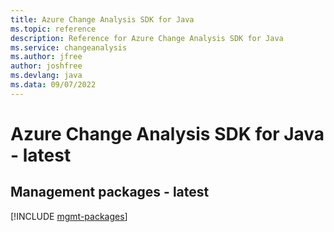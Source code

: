 ```yaml
---
title: Azure Change Analysis SDK for Java
ms.topic: reference
description: Reference for Azure Change Analysis SDK for Java
ms.service: changeanalysis
ms.author: jfree
author: joshfree
ms.devlang: java
ms.data: 09/07/2022
---
```

# Azure Change Analysis SDK for Java - latest

## Management packages - latest
[!INCLUDE [mgmt-packages](change-analysis-mgmt-index.md)]
